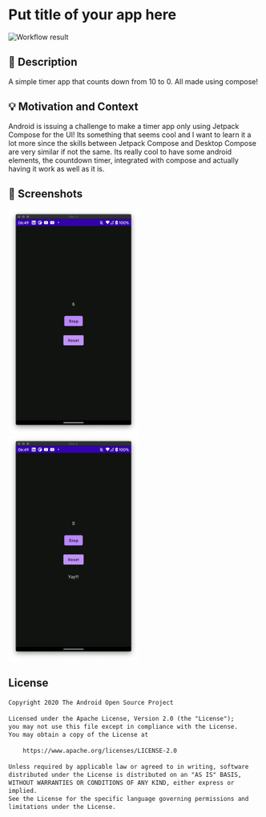 # Put title of your app here

<!--- Replace <OWNER> with your Github Username and <REPOSITORY> with the name of your repository. -->
<!--- You can find both of these in the url bar when you open your repository in github. -->
![Workflow result](https://github.com/jakepurple13/android-app-dev-challenge-timer/workflows/Check/badge.svg)


## :scroll: Description
<!--- Describe your app in one or two sentences -->
A simple timer app that counts down from 10 to 0. All made using compose!

## :bulb: Motivation and Context
<!--- Optionally point readers to interesting parts of your submission. -->
<!--- What are you especially proud of? -->
Android is issuing a challenge to make a timer app only using Jetpack Compose for the UI! Its something that seems cool and I want to learn it a lot more since the skills between Jetpack Compose and Desktop Compose are very similar if not the same. Its really cool to have some android elements, the countdown timer, integrated with compose and actually having it work as well as it is.

## :camera_flash: Screenshots
<!-- You can add more screenshots here if you like -->
<img src="/results/screenshot_1.png" width="260">&emsp;<img src="/results/screenshot_2.png" width="260">

## License
```
Copyright 2020 The Android Open Source Project

Licensed under the Apache License, Version 2.0 (the "License");
you may not use this file except in compliance with the License.
You may obtain a copy of the License at

    https://www.apache.org/licenses/LICENSE-2.0

Unless required by applicable law or agreed to in writing, software
distributed under the License is distributed on an "AS IS" BASIS,
WITHOUT WARRANTIES OR CONDITIONS OF ANY KIND, either express or implied.
See the License for the specific language governing permissions and
limitations under the License.
```
